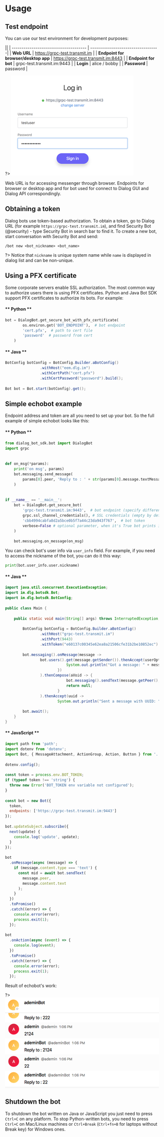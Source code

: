# Usage

## Test endpoint

You can use our test environment for development purposes:

||
| -------------------------------------- | -----------------------------------|
| **Web URL**                            | https://grpc-test.transmit.im      |
| **Endpoint for browser/desktop app**   | https://grpc-test.transmit.im:8443 |
| **Endpoint for bot**                   | grpc-test.transmit.im:9443         |
| **Login**                              | alice / bobby                      |
| **Password**                           | password                           |

?> ![](bots_login_screen.png)

Web URL is for accessing messenger through browser. Endpoints for browser or desktop app and
for bot used for connect to Dialog GUI and Dialog API correspondingly.

## Obtaining a token

Dialog bots use token-based authorization. To obtain a token, go to Dialog URL
(for example ``https://grpс-test.transmit.im``),
and find Security Bot (@security) - type Security Bot in search bar to find it.
To create a new bot, start conversation with Security Bot and send:
```
/bot new <bot_nickname> <bot_name>
```
?> Notice that `nickname` is unique system name while `name` is displayed in dialog
list and can be non-unique.

## Using a PFX certificate

Some corporate servers enable SSL authorization. The most common way to authorize users there is using PFX certificates.
Python and Java Bot SDK support PFX certificates to authorize its bots. For example:

<!-- tabs:start -->

#### ** Python **

```python
bot = DialogBot.get_secure_bot_with_pfx_certificate(
        os.environ.get('BOT_ENDPOINT'),  # bot endpoint
        'cert.pfx',  # path to cert file
        'password'  # password from cert
    )
```

#### ** Java **

```java
BotConfig botConfig = BotConfig.Builder.aBotConfig()
                .withHost("eem.dlg.im")
                .withCertPath("cert.pfx")
                .withCertPassword("password").build();

Bot bot = Bot.start(botConfig).get();
```

<!-- tabs:end -->

## Simple echobot example
Endpoint address and token are all you need to set up your bot. So the full example of simple echobot looks like this:

<!-- tabs:start -->

#### ** Python **

```python
from dialog_bot_sdk.bot import DialogBot
import grpc


def on_msg(*params):
    print('on msg', params)
    bot.messaging.send_message(
        params[0].peer, 'Reply to : ' + str(params[0].message.textMessage.text)
    )


if __name__ == '__main__':
    bot = DialogBot.get_secure_bot(
        'grpc-test.transmit.im:9443',  # bot endpoint (specify different endpoint if you want to connect to your on-premise environment)
        grpc.ssl_channel_credentials(), # SSL credentials (empty by default!)
        'cbb4994cabfa8d2a5bce0b5f7a44c23da943f767',  # bot token
        verbose=False # optional parameter, when it's True bot prints info about the called methods, False by default
    )

    bot.messaging.on_message(on_msg)

```

You can check bot's user info via `user_info` field. For example, if you need to access the nickname of the bot, you can do it this way:

```python
print(bot.user_info.user.nickname)
```

#### ** Java **

```java
import java.util.concurrent.ExecutionException;
import im.dlg.botsdk.Bot;
import im.dlg.botsdk.BotConfig;

public class Main {

    public static void main(String[] args) throws InterruptedException, ExecutionException {

        BotConfig botConfig = BotConfig.Builder.aBotConfig()
                .withHost("grpc-test.transmit.im")
                .withPort(9443)
                .withToken("e60137c00345e62ea8a21506cfe31b2be10852ec").build();

        bot.messaging().onMessage(message ->
                bot.users().get(message.getSender()).thenAccept(userOpt -> userOpt.ifPresent(user -> {
                            System.out.println("Got a message: " + message.getText() + " from user: " + user.getName());
                        })
                ).thenCompose(aVoid -> {
                            bot.messaging().sendText(message.getPeer(), "Reply to : " + message.getMessageContent().toString());
                            return null;
                        }
                ).thenAccept(uuid ->
                        System.out.println("Sent a message with UUID: " + uuid)));

        bot.await();
    }
}
```

#### ** JavaScript **

```javascript
import path from 'path';
import dotenv from 'dotenv';
import Bot, { MessageAttachment, ActionGroup, Action, Button } from '../src';

dotenv.config();

const token = process.env.BOT_TOKEN;
if (typeof token !== 'string') {
  throw new Error('BOT_TOKEN env variable not configured');
}

const bot = new Bot({
  token,
  endpoints: ['https://grpc-test.transmit.im:9443']
});

bot.updateSubject.subscribe({
  next(update) {
    console.log('update', update);
  }
});

bot
  .onMessage(async (message) => {
    if (message.content.type === 'text') {
      const mid = await bot.sendText(
        message.peer,
        message.content.text
      );
    }
  })
  .toPromise()
  .catch((error) => {
    console.error(error);
    process.exit(1);
  });

bot
  .onAction(async (event) => {
    console.log(event);
  })
  .toPromise()
  .catch((error) => {
    console.error(error);
    process.exit(1);
  });
```

<!-- tabs:end -->

Result of echobot's work:

?> ![](bots_ping_pong_example.png)

## Shutdown the bot

To shutdown the bot written on Java or JavaScript you just need to press ``Ctrl+C`` on any platform.
To stop Python-written bots, you need to press ``Ctrl+C`` on Mac/Linux machines
or ``Ctrl+Break`` (``Ctrl+fn+B`` for laptops without Break key) for Windows ones.
